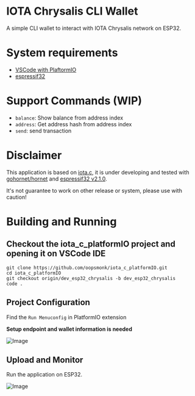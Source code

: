 # IOTA Chrysalis CLI Wallet

A simple CLI wallet to interact with IOTA Chrysalis network on ESP32.

# System requirements

* [VSCode with PlaftormIO](https://platformio.org/install/ide?install=vscode)  
* [espressif32](https://docs.platformio.org/en/latest/platforms/espressif32.html)  

# Support Commands (WIP)

* `balance`: Show balance from address index
* `address`: Get address hash from address index
* `send`: send transaction

# Disclaimer

This application is based on [iota.c](https://github.com/iotaledger/iota.c/tree/30b678e8957cd98393ab6265880e2f453be6a69f), it is under developing and tested with [gohornet/hornet](https://github.com/gohornet/hornet/tree/1de8b74683c2a4143531c31f0e34d0dbcb534443) and [espressif32 v2.1.0](https://github.com/platformio/platform-espressif32/releases/tag/v2.1.0).  

It's not guarantee to work on other release or system, please use with caution!  

# Building and Running

## Checkout the iota_c_platformIO project and opening it on VSCode IDE

```
git clone https://github.com/oopsmonk/iota_c_platformIO.git
cd iota_c_platformIO
git checkout origin/dev_esp32_chrysalis -b dev_esp32_chrysalis
code .
```

## Project Configuration  

Find the `Run Menuconfig` in PlatformIO extension  

**Setup endpoint and wallet information is needed**  

![Image](http://i.imgur.com/Mq1logq.png)

## Upload and Monitor 

Run the application on ESP32.

![Image](http://i.imgur.com/uohncEf.png)
